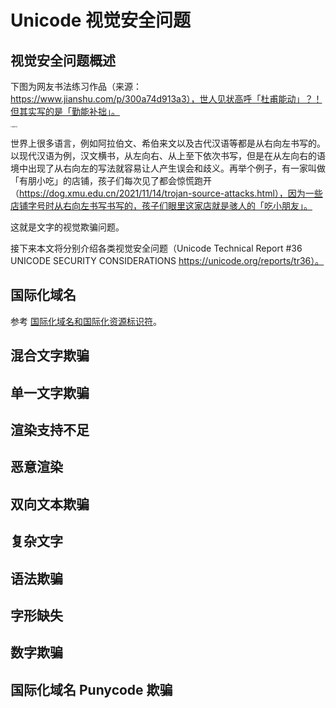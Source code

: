 # Unicode 视觉安全问题

## 视觉安全问题概述

下图为网友书法练习作品（来源：https://www.jianshu.com/p/300a74d913a3），世人见状高呼「杜甫能动」？！但其实写的是「勤能补拙」。

<img src="D:\Projects\540c.github.io\docs\paper\unicode\视觉安全问题.assets\勤能补拙.jpeg" alt="勤能补拙" style="zoom: 15%;" />

世界上很多语言，例如阿拉伯文、希伯来文以及古代汉语等都是从右向左书写的。以现代汉语为例，汉文横书，从左向右、从上至下依次书写，但是在从左向右的语境中出现了从右向左的写法就容易让人产生误会和歧义。再举个例子，有一家叫做「有朋小吃」的店铺，孩子们每次见了都会惊慌跑开（https://dog.xmu.edu.cn/2021/11/14/trojan-source-attacks.html），因为一些店铺字号时从右向左书写书写的，孩子们眼里这家店就是骇人的「吃小朋友」。

这就是文字的视觉欺骗问题。

接下来本文将分别介绍各类视觉安全问题（Unicode Technical Report #36 UNICODE SECURITY CONSIDERATIONS https://unicode.org/reports/tr36）。

## 国际化域名

参考 [国际化域名和国际化资源标识符](国际化域名和国际化资源标识符.md)。

## 混合文字欺骗

## 单一文字欺骗

## 渲染支持不足

## 恶意渲染

## 双向文本欺骗

## 复杂文字

## 语法欺骗

## 字形缺失

## 数字欺骗

## 国际化域名 Punycode 欺骗

